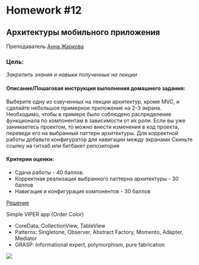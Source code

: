 # Homework #12
## Архитектуры мобильного приложения
Преподаватель [Анна Жаркова][Teacher]

### Цель:
 _Закрепить знания и навыки полученные на лекции_

#### Описание/Пошаговая инструкция выполнения домашнего задания:
Выберите одну из озвученных на лекции архитектур, кроме MVC, и сделайте небольшое примерное приложение на 2-3 экрана. Необходимо, чтобы в примере было соблюдено распределение функционала по компонентам в зависимости от их роли.
Если вы уже занимаетесь проектом, то можно внести изменения в код проекта, переведя его на выбранный паттерн архитектуры.
Для корректной работы добавьте конфигуратор для навигации между экранами
Скиньте ссылку на гитхаб или битбакет репозитория

#### Критерии оценки:
- Сдача работы - 40 баллов.
- Корректная реализация выбранного паттерна архитектуры - 30 баллов
- Навигация и конфигурация компонентов - 30 баллов

[Решение][rep]

Simple VIPER app (Order Color)
- CoreData, CollectionView, TableView
- Patterns: Singletone, Observer, Abstract Factory, Momento, Adapter, Mediator
- GRASP: Informational expert, polymorphism, pure fabrication


![](https://github.com/DaniilYarmolenko/Otus_GPB/blob/homework/Homework/%2312_VIPER/simulator.gif)

[Teacher]: <https://career.habr.com/anioutka>

[rep]: <https://github.com/DaniilYarmolenko/Otus_GPB/tree/homework/Homework/%2312_VIPER/VIPER_sample>
